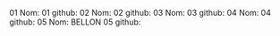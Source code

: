 01 Nom:
01 github:
02 Nom:
02 github:
03 Nom:
03 github:
04 Nom:
04 github:
05 Nom: BELLON
05 github:
